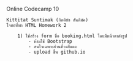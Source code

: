 Online Codecamp 10
    
    Kittitat Suntimak (กิตติธัช สันติมัค)
    โจทย์ที่ทำ HTML Homework 2

        1) ให้สร้าง form ชื่อ booking.html โดยมีหน้าตาดังรูป
            - ห้ามใช้ Bootstrap 
            - สนใจเฉพาะส่วนที่วงสีแดง 
            - upload ขึ้น github.io